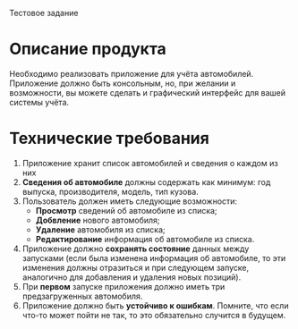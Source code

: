 Тестовое задание
# Описание продукта
Необходимо реализовать приложение для учёта автомобилей.
Приложение должно быть консольным, но, при желании и возможности, вы можете сделать и графический интерфейс для вашей системы учёта.

# Технические требования
1. Приложение хранит список автомобилей и сведения о каждом из них
2. **Сведения об автомобиле** должны содержать как минимум: год выпуска, производителя, модель, тип кузова.
3. Пользователь должен иметь следующие возможности:
   - **Просмотр** сведений об автомобиле из списка;
   - **Добвление** нового автомобиля;
   - **Удаление** автомобиля из списка;
   - **Редактирование** информация об автомобиле из списка.
4. Приложение должно **сохранять состояние** данных между запусками (если была изменена информация об автомобиле, то эти изменения должны отразиться и при следующем запуске, аналогично для добавления и удаления новых позиций).
5. При **первом** запуске приложения должно иметь три предзагруженных автомобиля.
6. Приложение должно быть **устойчиво к ошибкам**. Помните, что если что-то может пойти не так, то это обязательно случится в будущем.
